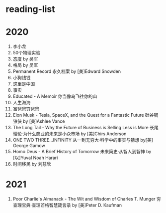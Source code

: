 # reading-list

# 2020
1. 李小龙
1. 50个物理实验
1. 态度 by 吴军
1. 格局 by 吴军
1. Permanent Record 永久档案 by [美]Edward Snowden 
1. 小狗钱钱 
1. 这里是中国 
1. 事实 
1. Educated - A Memoir 你当像鸟飞往你的山
1. 人生海海 
1. 富爸爸穷爸爸
1. Elon Musk - Tesla, SpaceX, and the Quest for a Fantastic Future 硅谷钢铁侠 by [美]Ashlee Vance
1. The Long Tail - Why the Future of Business is Selling Less is More 长尾理论·为什么商业的未来是小众市场 by [美]Chirs Anderson
1. ONE TWO THREE...INFINITY 从一到无穷大·科学中的事实与猜想 by[美] George Gamow
1. Homo Deus - A Brief History of Tomorrow 未来简史·从智人到智神 by [以]Yuval Noah Harari
1. 时间移民 by 刘慈欣

# 2021
1. Poor Charlie's Almanack - The Wit and Wisdom of Charles T. Munger 穷查理宝典·查理芒格智慧箴言录 by [美]Peter D. Kaufman
